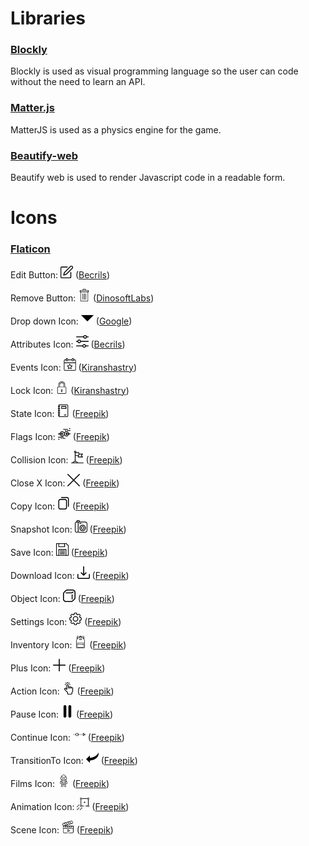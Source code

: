 # Libraries
 ### [Blockly](https://developers.google.com/blockly)
Blockly is used as visual programming language so the user can code without the need to learn an API.
 ### [Matter.js](https://brm.io/matter-js/)
 MatterJS is used as a physics engine for the game.
 ### [Beautify-web](https://beautifier.io/)
 Beautify web is used to render Javascript code in a readable form.
# Icons

### [Flaticon](https://www.flaticon.com/)

Edit Button: <img width="20px" height="20px" src="./assets/icons/edit.svg">  ([Becrils](https://www.flaticon.com/authors/becris))

Remove Button: <img width="20px" height="20px" src="./assets/icons/delete.svg">  ([DinosoftLabs](https://www.flaticon.com/authors/dinosoftlabs))

Drop down Icon: <img width="20px" height="20px" src="./assets/icons/dropDown.svg">  ([Google](https://www.flaticon.com/authors/google))

Attributes Icon: <img width="20px" height="20px" src="./assets/icons/attributes.svg">  ([Becrils](https://www.flaticon.com/authors/becris))

Events Icon: <img width="20px" height="20px" src="./assets/icons/events.svg">  ([Kiranshastry](https://www.flaticon.com/authors/kiranshastry))

Lock Icon: <img width="20px" height="20px" src="./assets/icons/lock.svg">  ([Kiranshastry](https://www.flaticon.com/authors/kiranshastry))

State Icon: <img width="20px" height="20px" src="./assets/icons/states.svg">  ([Freepik](https://www.flaticon.com/authors/freepik))

Flags Icon: <img width="20px" height="20px" src="./assets/icons/collision.svg">  ([Freepik](https://www.flaticon.com/authors/freepik))

Collision Icon: <img width="20px" height="20px" src="./assets/icons/flags.svg">  ([Freepik](https://www.flaticon.com/authors/freepik))

Close X Icon: <img width="20px" height="20px" src="./assets/icons/closeX.svg">  ([Freepik](https://www.flaticon.com/authors/freepik))

Copy Icon: <img width="20px" height="20px" src="./assets/icons/copy.svg">  ([Freepik](https://www.flaticon.com/authors/freepik))

Snapshot Icon: <img width="20px" height="20px" src="./assets/icons/snapshot.svg">  ([Freepik](https://www.flaticon.com/authors/freepik))

Save Icon: <img width="20px" height="20px" src="./assets/icons/save.svg">  ([Freepik](https://www.flaticon.com/authors/freepik))

Download Icon: <img width="20px" height="20px" src="./assets/icons/download.svg">  ([Freepik](https://www.flaticon.com/authors/freepik))

Object Icon: <img width="20px" height="20px" src="./assets/icons/object.svg">  ([Freepik](https://www.flaticon.com/authors/freepik))

Settings Icon: <img width="20px" height="20px" src="./assets/icons/settings.svg">  ([Freepik](https://www.flaticon.com/authors/freepik))

Inventory Icon: <img width="20px" height="20px" src="./assets/icons/backpack.svg">  ([Freepik](https://www.flaticon.com/authors/freepik))

Plus Icon: <img width="20px" height="20px" src="./assets/icons/plus.svg">  ([Freepik](https://www.flaticon.com/authors/freepik))

Action Icon: <img width="20px" height="20px" src="./assets/icons/action.svg">  ([Freepik](https://www.flaticon.com/authors/freepik))

Pause Icon: <img width="20px" height="20px" src="./assets/icons/pause.svg">  ([Freepik](https://www.flaticon.com/authors/freepik))

Continue Icon: <img width="20px" height="20px" src="./assets/icons/continue.svg">  ([Freepik](https://www.flaticon.com/authors/freepik))

TransitionTo Icon: <img width="20px" height="20px" src="./assets/icons/transitionTo.svg">  ([Freepik](https://www.flaticon.com/authors/freepik))

Films Icon: <img width="20px" height="20px" src="./assets/icons/film.svg">  ([Freepik](https://www.flaticon.com/authors/freepik))

Animation Icon: <img width="20px" height="20px" src="./assets/icons/animation.svg">  ([Freepik](https://www.flaticon.com/authors/freepik))

Scene Icon: <img width="20px" height="20px" src="./assets/icons/scene.svg">  ([Freepik](https://www.flaticon.com/authors/freepik))

